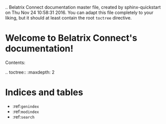 .. Belatrix Connect documentation master file, created by
   sphinx-quickstart on Thu Nov 24 10:58:31 2016.
   You can adapt this file completely to your liking, but it should at least
   contain the root `toctree` directive.

Welcome to Belatrix Connect's documentation!
============================================

Contents:

.. toctree::
   :maxdepth: 2



Indices and tables
==================

* :ref:`genindex`
* :ref:`modindex`
* :ref:`search`

